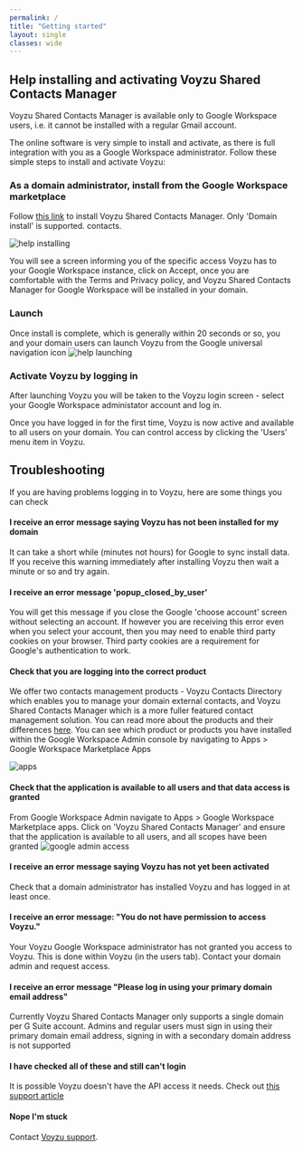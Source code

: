 ```yaml
---
permalink: /
title: "Getting started"
layout: single
classes: wide
---
```

## Help installing and activating Voyzu Shared Contacts Manager

Voyzu Shared Contacts Manager is available only to Google Workspace users, i.e. it cannot be installed with a regular Gmail account.

The online software is very simple to install and activate, as there is full integration with you as a Google Workspace administrator. Follow these simple steps to install and activate Voyzu:

### As a domain administrator, install from the Google Workspace marketplace

Follow <a target="_blank"
  href="https://gsuite.google.com/u/0/marketplace/app/voyzu_contacts_directory/337624936001">this
  link</a>
to install Voyzu Shared Contacts Manager. Only 'Domain install' is supported.
contacts.

![help installing](https://voyzu.com/img/help_installing.png)

You will see a screen informing you of the specific access Voyzu has to your Google Workspace instance, click on Accept, once you
are comfortable with the Terms and Privacy policy, and Voyzu Shared Contacts Manager for Google Workspace will be installed in your domain.

### Launch
Once install is complete, which is generally within 20 seconds or so, you and your domain users can launch Voyzu from the Google universal navigation icon
![help launching](https://voyzu.com/img/help_install_launch.png)

### Activate Voyzu by logging in
After launching Voyzu you will be taken to the Voyzu login screen - select your Google Workspace administator account and log in.

Once you have logged in for the first time, Voyzu is now active and available to all
users on your domain.
You can control access by clicking the 'Users' menu item in Voyzu.

## Troubleshooting
If you are having problems logging in to Voyzu, here are some things you can check

#### I receive an error message saying Voyzu has not been installed for my domain
It can take a short while (minutes not hours) for Google to sync install data. If you receive
this
warning immediately after
installing Voyzu then wait a minute or so and try again.

#### I receive an error message 'popup_closed_by_user'
You will get this message if you close the Google 'choose account' screen without selecting an account. If however you are receiving
this error even when you select your account, then you may need to enable third party cookies on your browser.  Third party cookies are a requirement for Google's authentication to work.

#### Check that you are logging into the correct product

We offer two contacts management products - Voyzu Contacts Directory which enables you to manage your domain external contacts, and
Voyzu Shared Contacts Manager which is a more fuller featured contact management solution.  You can read more about the products and their
differences <a href="https://voyzu.com/directory-vs-shared.html">here</a>.  You can see which product or products you have installed within the Google Workspace Admin console by navigating to Apps > Google Workspace Marketplace Apps

![apps](https://voyzu.com/img/help_gsm_products.png)

#### Check that the application is available to all users and that data access is granted

From Google Workspace Admin navigate to Apps > Google Workspace Marketplace apps.  Click on 'Voyzu Shared Contacts Manager' and ensure
that the application is available to all users, and all scopes have been granted
![google admin access](https://voyzu.com/img/help_gsm_access.png)

#### I receive an error message saying Voyzu has not yet been activated
Check that a domain administrator has installed Voyzu and has logged in at least once.

#### I receive an error message: "You do not have permission to access Voyzu."
Your Voyzu Google Workspace administrator has not granted you access to Voyzu.  This is done within Voyzu (in the users tab). Contact your domain admin and
request access.

#### I receive an error message "Please log in using your primary domain email address"

Currently Voyzu Shared Contacts Manager only supports a single domain per G
Suite account. Admins and regular users must sign in using their primary domain email address, signing in with a secondary domain address is not supported

#### I have checked all of these and still can't login
It is possible Voyzu doesn't have the API access it needs.  Check out <a href="https://support.google.com/a/answer/7281227?hl=en">this support article</a>

#### Nope I'm stuck
Contact <a href="https://voyzu.com/contact.html">Voyzu support</a>.

